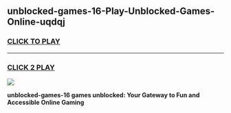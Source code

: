 
## unblocked-games-16-Play-Unblocked-Games-Online-uqdqj
<h3>
<a href="https://premium76.site?title=unblocked-games-16&ref=25A">CLICK TO PLAY</a></h3>
<hr>

<h3>
<a href="https://premium76.site?title=unblocked-games-16&ref=25A">CLICK 2 PLAY</a>
  
</h3>

<a href="https://premium76.site?title=unblocked-games-16&ref=25A"><img src="https://clearcache.store/games.png"></a>


**unblocked-games-16 games unblocked: Your Gateway to Fun and Accessible Online Gaming**

